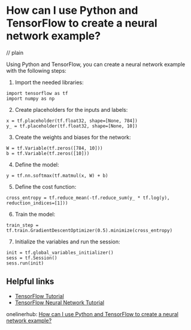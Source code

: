 # How can I use Python and TensorFlow to create a neural network example?
// plain

Using Python and TensorFlow, you can create a neural network example with the following steps:

1. Import the needed libraries:
```
import tensorflow as tf
import numpy as np
```

2. Create placeholders for the inputs and labels:
```
x = tf.placeholder(tf.float32, shape=[None, 784])
y_ = tf.placeholder(tf.float32, shape=[None, 10])
```

3. Create the weights and biases for the network:
```
W = tf.Variable(tf.zeros([784, 10]))
b = tf.Variable(tf.zeros([10]))
```

4. Define the model:
```
y = tf.nn.softmax(tf.matmul(x, W) + b)
```

5. Define the cost function:
```
cross_entropy = tf.reduce_mean(-tf.reduce_sum(y_ * tf.log(y), reduction_indices=[1]))
```

6. Train the model:
```
train_step = tf.train.GradientDescentOptimizer(0.5).minimize(cross_entropy)
```

7. Initialize the variables and run the session:
```
init = tf.global_variables_initializer()
sess = tf.Session()
sess.run(init)
```

## Helpful links
- [TensorFlow Tutorial](https://www.tensorflow.org/tutorials/)
- [TensorFlow Neural Network Tutorial](https://www.tensorflow.org/tutorials/estimators/cnn)

onelinerhub: [How can I use Python and TensorFlow to create a neural network example?](https://onelinerhub.com/python-tensorflow/how-can-i-use-python-and-tensorflow-to-create-a-neural-network-example)